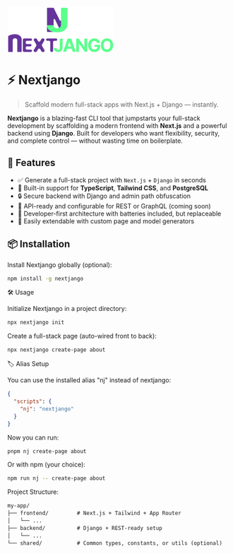 ![Nextjango Banner](https://github.com/sylkenio/nextjango/blob/master/main/assets/nj-github-banner.png)

# ⚡ Nextjango

> Scaffold modern full-stack apps with Next.js + Django — instantly.

**Nextjango** is a blazing-fast CLI tool that jumpstarts your full-stack development
by scaffolding a modern frontend with **Next.js** and a powerful backend using **Django**.
Built for developers who want flexibility, security, and complete control
— without wasting time on boilerplate.

## 🚀 Features

- ✅ Generate a full-stack project with `Next.js` + `Django` in seconds
- 🧱 Built-in support for **TypeScript**, **Tailwind CSS**, and **PostgreSQL**
- 🔒 Secure backend with Django and admin path obfuscation
- 🔗 API-ready and configurable for REST or GraphQL (coming soon)
- 🧪 Developer-first architecture with batteries included, but replaceable
- 🧰 Easily extendable with custom page and model generators

## 📦 Installation

Install Nextjango globally (optional):

```bash
npm install -g nextjango
```

🛠️ Usage

Initialize Nextjango in a project directory:

```bash
npx nextjango init
```

Create a full-stack page (auto-wired front to back):

```bash
npx nextjango create-page about
```

🏷️ Alias Setup

You can use the installed alias "nj" instead of nextjango:

```json
{
  "scripts": {
    "nj": "nextjango"
  }
}
```

Now you can run:

```bash
pnpm nj create-page about
```

Or with npm (your choice):

```bash
npm run nj -- create-page about
```

Project Structure:

```txt
my-app/
├── frontend/         # Next.js + Tailwind + App Router
│   └── ...
├── backend/          # Django + REST-ready setup
│   └── ...
└── shared/           # Common types, constants, or utils (optional)
```
